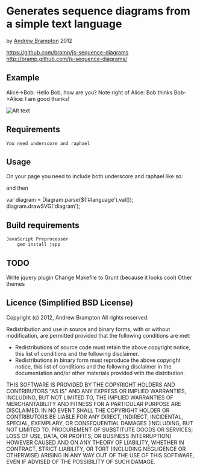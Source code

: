 Generates sequence diagrams from a simple text language
=======================================================

by [Andrew Brampton](http://bramp.net) 2012

<https://github.com/bramp/js-sequence-diagrams>
<http://bramp.github.com/js-sequence-diagrams/>

Example
-------

  Alice->Bob: Hello Bob, how are you?
  Note right of Alice: Bob thinks
  Bob->Alice: I am good thanks!

![Alt text](/path/to/img.jpg "Optional title")

Requirements
------------
	You need underscore and raphael

Usage
-----

On your page you need to include both underscore and raphael like so:

  <script src="underscore-min.js"></script>
  <script src="raphael-min.js"></script>

and then 
  <script src="sequence-diagram.js"></script>

  var diagram = Diagram.parse($('#language').val());
  diagram.drawSVG('diagram');


Build requirements
------------------
	JavaScript Preprocessor
		gem install jspp

TODO
----
Write jquery plugin
Change Makefile to Grunt (because it looks cool)
Other themes


Licence (Simplified BSD License)
-------

Copyright (c) 2012, Andrew Brampton 
All rights reserved.

Redistribution and use in source and binary forms, with or without modification, are permitted provided that the following conditions are met:

- Redistributions of source code must retain the above copyright notice, this list of conditions and the following disclaimer.
- Redistributions in binary form must reproduce the above copyright notice, this list of conditions and the following disclaimer in the documentation and/or other materials provided with the distribution.

THIS SOFTWARE IS PROVIDED BY THE COPYRIGHT HOLDERS AND CONTRIBUTORS "AS IS" AND ANY EXPRESS OR IMPLIED WARRANTIES, INCLUDING, BUT NOT LIMITED TO, THE IMPLIED WARRANTIES OF MERCHANTABILITY AND FITNESS FOR A PARTICULAR PURPOSE ARE DISCLAIMED. IN NO EVENT SHALL THE COPYRIGHT HOLDER OR CONTRIBUTORS BE LIABLE FOR ANY DIRECT, INDIRECT, INCIDENTAL, SPECIAL, EXEMPLARY, OR CONSEQUENTIAL DAMAGES (INCLUDING, BUT NOT LIMITED TO, PROCUREMENT OF SUBSTITUTE GOODS OR SERVICES; LOSS OF USE, DATA, OR PROFITS; OR BUSINESS INTERRUPTION) HOWEVER CAUSED AND ON ANY THEORY OF LIABILITY, WHETHER IN CONTRACT, STRICT LIABILITY, OR TORT (INCLUDING NEGLIGENCE OR OTHERWISE) ARISING IN ANY WAY OUT OF THE USE OF THIS SOFTWARE, EVEN IF ADVISED OF THE POSSIBILITY OF SUCH DAMAGE.